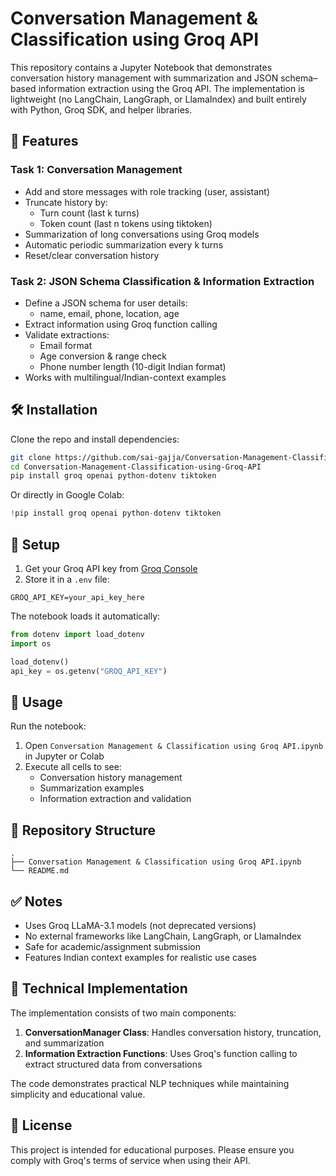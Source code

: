# Conversation Management & Classification using Groq API

This repository contains a Jupyter Notebook that demonstrates conversation history management with summarization and JSON schema–based information extraction using the Groq API. The implementation is lightweight (no LangChain, LangGraph, or LlamaIndex) and built entirely with Python, Groq SDK, and helper libraries.

## 📌 Features

### Task 1: Conversation Management
- Add and store messages with role tracking (user, assistant)
- Truncate history by:
  - Turn count (last k turns)
  - Token count (last n tokens using tiktoken)
- Summarization of long conversations using Groq models
- Automatic periodic summarization every k turns
- Reset/clear conversation history

### Task 2: JSON Schema Classification & Information Extraction
- Define a JSON schema for user details:
  - name, email, phone, location, age
- Extract information using Groq function calling
- Validate extractions:
  - Email format
  - Age conversion & range check
  - Phone number length (10-digit Indian format)
- Works with multilingual/Indian-context examples

## 🛠️ Installation

Clone the repo and install dependencies:

```bash
git clone https://github.com/sai-gajja/Conversation-Management-Classification-using-Groq-API.git
cd Conversation-Management-Classification-using-Groq-API
pip install groq openai python-dotenv tiktoken
```

Or directly in Google Colab:

```python
!pip install groq openai python-dotenv tiktoken
```

## 🔑 Setup

1. Get your Groq API key from [Groq Console](https://console.groq.com/)
2. Store it in a `.env` file:

```
GROQ_API_KEY=your_api_key_here
```

The notebook loads it automatically:

```python
from dotenv import load_dotenv
import os

load_dotenv()
api_key = os.getenv("GROQ_API_KEY")
```

## 🚀 Usage

Run the notebook:

1. Open `Conversation Management & Classification using Groq API.ipynb` in Jupyter or Colab
2. Execute all cells to see:
   - Conversation history management
   - Summarization examples
   - Information extraction and validation

## 📂 Repository Structure

```
.
├── Conversation Management & Classification using Groq API.ipynb
└── README.md
```

## ✅ Notes

- Uses Groq LLaMA-3.1 models (not deprecated versions)
- No external frameworks like LangChain, LangGraph, or LlamaIndex
- Safe for academic/assignment submission
- Features Indian context examples for realistic use cases

## 🔧 Technical Implementation

The implementation consists of two main components:

1. **ConversationManager Class**: Handles conversation history, truncation, and summarization
2. **Information Extraction Functions**: Uses Groq's function calling to extract structured data from conversations

The code demonstrates practical NLP techniques while maintaining simplicity and educational value.

## 📝 License

This project is intended for educational purposes. Please ensure you comply with Groq's terms of service when using their API.
